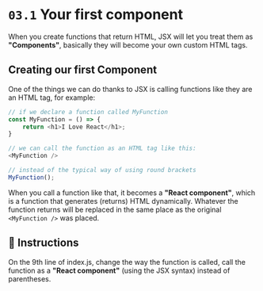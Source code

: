 # `03.1` Your first component

When you create functions that return HTML, JSX will let you treat them as **"Components"**, basically they will become your own custom HTML tags.

## Creating our first Component

One of the things we can do thanks to JSX is calling functions like they are an HTML tag, for example:
```js
// if we declare a function called MyFunction
const MyFunction = () => {
    return <h1>I Love React</h1>;
}

// we can call the function as an HTML tag like this:
<MyFunction />

// instead of the typical way of using round brackets
MyFunction();
```

When you call a function like that, it becomes a **"React component"**, which is a function that generates (returns) HTML dynamically. Whatever the function returns will be replaced in the same place as the original `<MyFunction />` was placed.

## :speech_balloon: Instructions

On the 9th line of index.js, change the way the function is called, call the function as a **"React component"** (using the JSX syntax) instead of parentheses.
